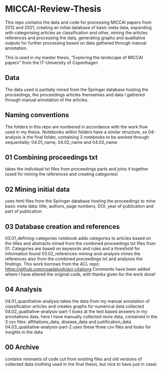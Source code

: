 # MICCAI-Review-Thesis

This repo contains the data and code for processing MICCAI papers from 2012 and 2021, creating an initial database of basic meta data, expanding with categorising articles as classification and other, mining the articles references and processing the data, generating graphs and qualitative outputs for further processing based on data gathered through manual annotation. 

This is used in my master thesis, "Exploring the landscape of MICCAI papers" from the IT-University of Copenhagen

## Data
The data used is partially mined from the Springer database hosting the proceedings, the proceedings articles themselves and data I gathered through manual annotation of the articles.

## Naming conventions
The folders in this repo are numbered in accordance with the work flow used in my thesis. Notebooks within folders have a similar structure, so 04-analysis is the final folder, containing 3 notebooks to be worked through sequentially: 04.01_name, 04.02_name and 04.03_name

## 01 Combining proceedings txt
takes the individual txt files from proceedings parts and joins it together
(used for mining the references and creating categories)

## 02  Mining initial data 
uses html files from the Springer database hosting the proceedings to mine basic meta data: title, authors, page numbers, DOI, year of publication and part of publication

## 03 Database creation and references 
03.01_defining-categories notebook adds categories to articles based on the titles and abstracts mined from the combined proceedings txt files from 01. Categories are based on keywords and rules and a threshold for information found
03.02_references-mining-and-analysis mines the references also from the combined proceedings txt and analyses the findings. This work borrows from the ACL repo: https://github.com/coastalcph/acl-citations
Comments have been added where I have altered the original code, with thanks given for the work done!

## 04 Analysis 
04.01_quantitative-analysis takes the data from my manual annotation of classification articles and creates graphs for numerical data collected
04.02_qualitative-analysis-part-1 looks at the text based answers in my annotations data, here I have manually collected more data, contained in the 3 csv files: affiliations_data, disease_data and justification_data
04.03_qualitative-analysis-part-2 uses these three csv files and looks for insights in the data

## 00 Archive 
contains remnants of code cut from existing files and old versions of collected data (nothing used in the final thesis, but nice to have just in case)


